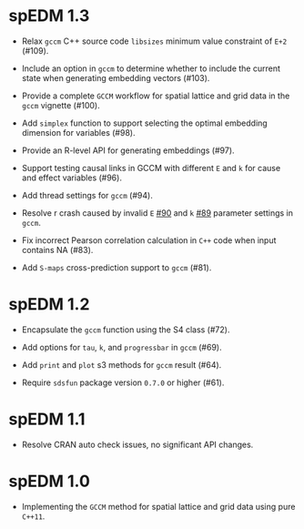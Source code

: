 # spEDM 1.3

* Relax `gccm` C++ source code `libsizes` minimum value constraint of `E+2` (#109).

* Include an option in `gccm` to determine whether to include the current state when generating embedding vectors (#103).

* Provide a complete `GCCM` workflow for spatial lattice and grid data in the `gccm` vignette (#100).

* Add `simplex` function to support selecting the optimal embedding dimension for variables (#98).

* Provide an R-level API for generating embeddings (#97).

* Support testing causal links in GCCM with different `E` and `k` for cause and effect variables (#96).

* Add thread settings for `gccm` (#94).

* Resolve r crash caused by invalid `E` [#90](https://github.com/stscl/spEDM/pull/90) and `k` [#89](https://github.com/stscl/spEDM/pull/89) parameter settings in `gccm`.

* Fix incorrect Pearson correlation calculation in `C++` code when input contains NA (#83).

* Add `S-maps` cross-prediction support to `gccm` (#81).

# spEDM 1.2

* Encapsulate the `gccm` function using the S4 class (#72).

* Add options for `tau`, `k`, and `progressbar` in `gccm` (#69).

* Add `print` and `plot` s3 methods for `gccm` result (#64).

* Require `sdsfun` package version `0.7.0` or higher (#61).

# spEDM 1.1

* Resolve CRAN auto check issues, no significant API changes.

# spEDM 1.0

* Implementing the `GCCM` method for spatial lattice and grid data using pure `C++11`.
